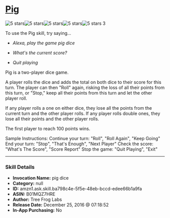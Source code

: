 # [Pig](http://alexa.amazon.com/#skills/amzn1.ask.skill.ba798c4e-5f5e-48eb-bccd-edee66b1a9fa)
![5 stars](../../images/ic_star_black_18dp_1x.png)![5 stars](../../images/ic_star_black_18dp_1x.png)![5 stars](../../images/ic_star_black_18dp_1x.png)![5 stars](../../images/ic_star_black_18dp_1x.png)![5 stars](../../images/ic_star_black_18dp_1x.png) 3

To use the Pig skill, try saying...

* *Alexa, play the game pig dice*

* *What's the current score?*

* *Quit playing*

Pig is a two-player dice game.

A player rolls the dice and adds the total on both dice to their score for this turn. The player can then "Roll" again, risking the loss of all their points from this turn, or "Stop," keep all their points from this turn and let the other player roll.

If any player rolls a one on either dice, they lose all the points from the current turn and the other player rolls. If any player rolls double ones, they lose all their points and the other player rolls.

The first player to reach 100 points wins.

Sample Instructions:
Continue your turn: "Roll", "Roll Again", "Keep Going"
End your turn: "Stop", "That's Enough", "Next Player"
Check the score: "What's The Score", "Score Report"
Stop the game: "Quit Playing", "Exit"

***

### Skill Details

* **Invocation Name:** pig dice
* **Category:** null
* **ID:** amzn1.ask.skill.ba798c4e-5f5e-48eb-bccd-edee66b1a9fa
* **ASIN:** B01MQZ7HRE
* **Author:** Tree Frog Labs
* **Release Date:** December 25, 2016 @ 07:18:52
* **In-App Purchasing:** No
